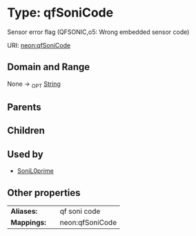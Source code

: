 
# Type: qfSoniCode


Sensor error flag (QFSONIC,o5: Wrong embedded sensor code)

URI: [neon:qfSoniCode](https://data.neonscience.org/qfSoniCode)


## Domain and Range

None ->  <sub>OPT</sub> [String](types/String.md)

## Parents


## Children


## Used by

 * [SoniL0prime](SoniL0prime.md)

## Other properties

|  |  |  |
| --- | --- | --- |
| **Aliases:** | | qf soni code |
| **Mappings:** | | neon:qfSoniCode |

